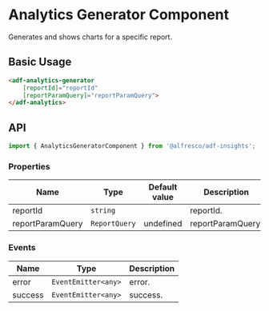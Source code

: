 # Analytics Generator Component

Generates and shows charts for a specific report.

## Basic Usage

```html
<adf-analytics-generator 
    [reportId]="reportId" 
    [reportParamQuery]="reportParamQuery">
</adf-analytics>
```

## API

```ts
import { AnalyticsGeneratorComponent } from '@alfresco/adf-insights';
```

### Properties

| Name             | Type          | Default value | Description       |
|------------------|---------------|---------------|-------------------|
| reportId         | `string`      |               | reportId.         |
| reportParamQuery | `ReportQuery` | undefined     | reportParamQuery. |

### Events

| Name    | Type                | Description |
|---------|---------------------|-------------|
| error   | `EventEmitter<any>` | error.      |
| success | `EventEmitter<any>` | success.    |
